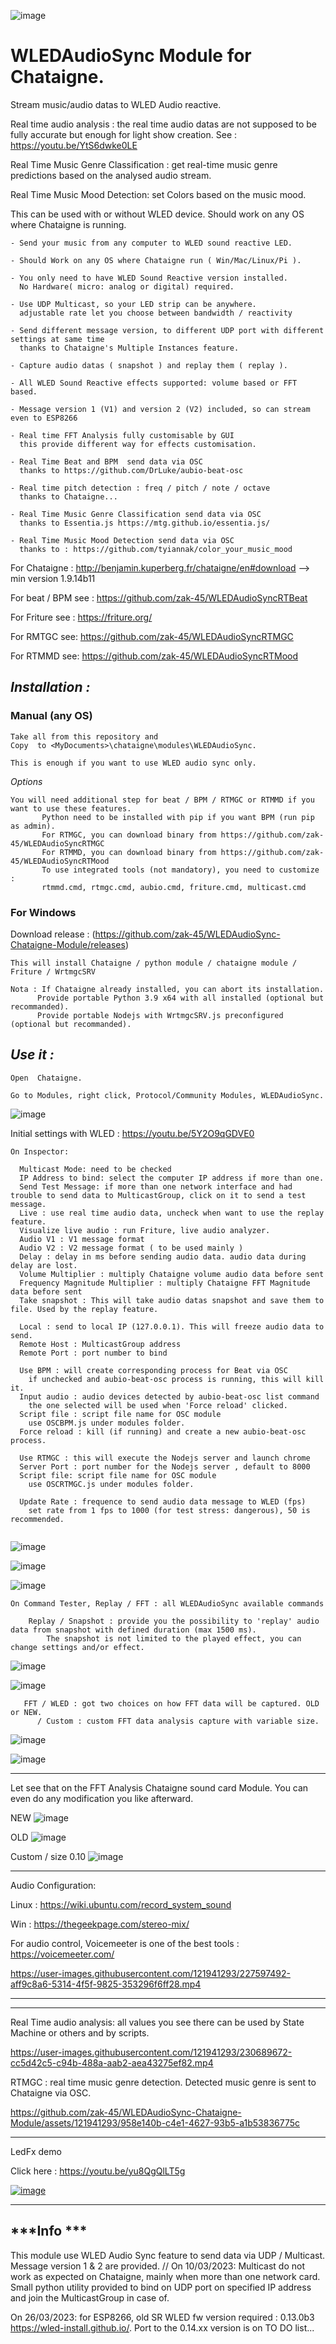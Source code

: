 ![image](https://user-images.githubusercontent.com/121941293/227901678-8f3d1f7c-ae1d-4b85-8199-5b763ec91a5b.png)
# **WLEDAudioSync Module for Chataigne.**
Stream music/audio datas to WLED Audio reactive.

Real time audio analysis : the real time audio datas are not supposed to be fully accurate but enough for light show creation.
See : https://youtu.be/YtS6dwke0LE

Real Time Music Genre Classification : get real-time music genre predictions based on the analysed audio stream.

Real Time Music Mood Detection: set Colors based on the music mood.

This can be used with or without WLED device. Should work on any OS where Chataigne is running.
```
- Send your music from any computer to WLED sound reactive LED.

- Should Work on any OS where Chataigne run ( Win/Mac/Linux/Pi ). 

- You only need to have WLED Sound Reactive version installed. 
  No Hardware( micro: analog or digital) required. 

- Use UDP Multicast, so your LED strip can be anywhere.
  adjustable rate let you choose between bandwidth / reactivity

- Send different message version, to different UDP port with different settings at same time
  thanks to Chataigne's Multiple Instances feature. 
  
- Capture audio datas ( snapshot ) and replay them ( replay ). 

- All WLED Sound Reactive effects supported: volume based or FFT based.

- Message version 1 (V1) and version 2 (V2) included, so can stream even to ESP8266 

- Real time FFT Analysis fully customisable by GUI
  this provide different way for effects customisation.
  
- Real Time Beat and BPM  send data via OSC
  thanks to https://github.com/DrLuke/aubio-beat-osc
  
- Real time pitch detection : freq / pitch / note / octave
  thanks to Chataigne...

- Real Time Music Genre Classification send data via OSC  
  thanks to Essentia.js https://mtg.github.io/essentia.js/

- Real Time Music Mood Detection send data via OSC
  thanks to : https://github.com/tyiannak/color_your_music_mood

```

For Chataigne : http://benjamin.kuperberg.fr/chataigne/en#download --> min version 1.9.14b11

For beat / BPM see : https://github.com/zak-45/WLEDAudioSyncRTBeat

For Friture see : https://friture.org/

For RMTGC see: https://github.com/zak-45/WLEDAudioSyncRTMGC

For RTMMD see: https://github.com/zak-45/WLEDAudioSyncRTMood

## ***Installation :***

### Manual (any OS)
```
Take all from this repository and 
Copy  to <MyDocuments>\chataigne\modules\WLEDAudioSync.

This is enough if you want to use WLED audio sync only.
```

_Options_
```
You will need additional step for beat / BPM / RTMGC or RTMMD if you want to use these features.
       Python need to be installed with pip if you want BPM (run pip as admin).
       For RTMGC, you can download binary from https://github.com/zak-45/WLEDAudioSyncRTMGC
       For RTMMD, you can download binary from https://github.com/zak-45/WLEDAudioSyncRTMood
       To use integrated tools (not mandatory), you need to customize :
       rtmmd.cmd, rtmgc.cmd, aubio.cmd, friture.cmd, multicast.cmd

```

### For Windows

Download release : (https://github.com/zak-45/WLEDAudioSync-Chataigne-Module/releases)
```
This will install Chataigne / python module / chataigne module / Friture / WrtmgcSRV

Nota : If Chataigne already installed, you can abort its installation. 
      Provide portable Python 3.9 x64 with all installed (optional but recommanded).
      Provide portable Nodejs with WrtmgcSRV.js preconfigured (optional but recommanded).
```

## ***Use it :***

```
Open  Chataigne.

Go to Modules, right click, Protocol/Community Modules, WLEDAudioSync.
```
![image](https://user-images.githubusercontent.com/121941293/227391581-d8341ed8-aeb0-4507-9ab9-d0bdd89a4c07.png)

Initial settings with WLED : https://youtu.be/5Y2O9qGDVE0

```
On Inspector:

  Multicast Mode: need to be checked
  IP Address to bind: select the computer IP address if more than one.
  Send Test Message: if more than one network interface and had trouble to send data to MulticastGroup, click on it to send a test message.
  Live : use real time audio data, uncheck when want to use the replay feature.
  Visualize live audio : run Friture, live audio analyzer.
  Audio V1 : V1 message format
  Audio V2 : V2 message format ( to be used mainly )
  Delay : delay in ms before sending audio data. audio data during delay are lost.
  Volume Multiplier : multiply Chataigne volume audio data before sent
  Frequency Magnitude Multiplier : multiply Chataigne FFT Magnitude data before sent
  Take snapshot : This will take audio datas snapshot and save them to file. Used by the replay feature.
  
  Local : send to local IP (127.0.0.1). This will freeze audio data to send.
  Remote Host : MulticastGroup address
  Remote Port : port number to bind
  
  Use BPM : will create corresponding process for Beat via OSC
    if unchecked and aubio-beat-osc process is running, this will kill it.
  Input audio : audio devices detected by aubio-beat-osc list command 
    the one selected will be used when 'Force reload' clicked.
  Script file : script file name for OSC module
    use OSCBPM.js under modules folder.
  Force reload : kill (if running) and create a new aubio-beat-osc process.
  
  Use RTMGC : this will execute the Nodejs server and launch chrome
  Server Port : port number for the Nodejs server , default to 8000
  Script file: script file name for OSC module
    use OSCRTMGC.js under modules folder.
  
  Update Rate : frequence to send audio data message to WLED (fps)
    set rate from 1 fps to 1000 (for test stress: dangerous), 50 is recommended.
  
```
![image](https://user-images.githubusercontent.com/121941293/227391790-5bddd576-7fdd-440a-b03e-cc8985c81764.png)

![image](https://user-images.githubusercontent.com/121941293/230686974-c077ef89-51f3-4a71-a101-e385d02b8aa6.png)

![image](https://github.com/zak-45/WLEDAudioSync-Chataigne-Module/assets/121941293/d651b923-8cc5-4abf-b7c6-a8beecbadded)

```
On Command Tester, Replay / FFT : all WLEDAudioSync available commands

    Replay / Snapshot : provide you the possibility to 'replay' audio data from snapshot with defined duration (max 1500 ms).
        The snapshot is not limited to the played effect, you can change settings and/or effect.
```
![image](https://user-images.githubusercontent.com/121941293/227524093-53dd4caa-0807-4d2f-a673-2ba36b40c21a.png)

![image](https://user-images.githubusercontent.com/121941293/227524612-29fdfaf6-22f0-438d-9aab-433358002675.png)


```
   FFT / WLED : got two choices on how FFT data will be captured. OLD or NEW. 
      / Custom : custom FFT data analysis capture with variable size.
```

![image](https://user-images.githubusercontent.com/121941293/227527086-6d9b9d29-70e2-40ea-8e87-e5b547255a27.png)

![image](https://user-images.githubusercontent.com/121941293/227527270-46aeb219-3c6f-49b4-a337-e613d9f8b410.png)



---

   Let see that on the FFT Analysis Chataigne sound card Module. You can even do any modification you like afterward.   

NEW
![image](https://user-images.githubusercontent.com/121941293/227527762-76316aa2-4284-4c68-b6c2-b217abacf5fe.png)

OLD
![image](https://user-images.githubusercontent.com/121941293/227594966-2d4ab958-761b-42dd-820a-dc676cb6c2b3.png)

Custom / size 0.10
![image](https://user-images.githubusercontent.com/121941293/227595263-a79bf314-5c95-4ee0-90d1-04d3bd7d3b1c.png)


---


Audio Configuration:

Linux : https://wiki.ubuntu.com/record_system_sound

Win : https://thegeekpage.com/stereo-mix/

For audio control, Voicemeeter is one of the best tools : https://voicemeeter.com/

https://user-images.githubusercontent.com/121941293/227597492-aff9c8a6-5314-4f5f-9825-353296f6ff28.mp4


---

---


Real Time audio analysis: all values you see there can be used by State Machine or others and by scripts.


https://user-images.githubusercontent.com/121941293/230689672-cc5d42c5-c94b-488a-aab2-aea43275ef82.mp4


RTMGC : real time music genre detection. Detected music genre is sent to Chataigne via OSC.



https://github.com/zak-45/WLEDAudioSync-Chataigne-Module/assets/121941293/958e140b-c4e1-4627-93b5-a1b53836775c

---

LedFx demo

Click here : https://youtu.be/yu8QgQlLT5g

[![image](https://github.com/zak-45/WLEDAudioSync-Chataigne-Module/assets/121941293/19165bed-26b6-47a9-99d7-b0846780ff2c)](https://youtu.be/yu8QgQlLT5g)


---


## ***Info ***

This module use WLED Audio Sync feature to send data via UDP / Multicast. Message version 1 & 2 are provided.
// On 10/03/2023: Multicast do not work as expected on Chataigne, mainly when more than one network card. Small python utility provided  to bind on UDP port on specified IP address and join the MulticastGroup in case of.

On 26/03/2023:
for ESP8266, old SR WLED fw version required : 0.13.0b3 https://wled-install.github.io/.
Port to the 0.14.xx version is on TO DO list...


